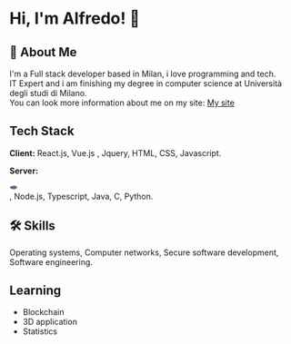 
# Hi, I'm Alfredo! 👋


## 🚀 About Me
I'm a Full stack developer based in Milan, i love programming and tech.<br>
IT Expert and i am finishing my degree in computer science at Università degli studi di Milano.<br>
You can look more information about me on my site:
<a href="https://alfredodallarisergio.netlify.app/" target="_blank"> My site </a>



## Tech Stack

**Client:** React.js, Vue.js , Jquery, HTML, CSS, Javascript.

**Server:** <div><svg xmlns="http://www.w3.org/2000/svg" xmlns:xlink="http://www.w3.org/1999/xlink" aria-hidden="true" role="img" width="1em" height="1em" preserveAspectRatio="xMidYMid meet" viewBox="0 0 32 32"><rect x="0" y="0" width="32" height="32" fill="none" stroke="none" /><defs><radialGradient id="ssvg-id-file-type-phpa" cx="-16.114" cy="20.532" r="18.384" gradientTransform="translate(26.52 -9.307)" gradientUnits="userSpaceOnUse"><stop offset="0" stop-color="#fff"/><stop offset=".5" stop-color="#4c6b96"/><stop offset="1" stop-color="#231f20"/></radialGradient></defs><ellipse cx="16" cy="16" rx="14" ry="7.365" fill="url(#ssvg-id-file-type-phpa)"/><ellipse cx="16" cy="16" rx="13.453" ry="6.818" fill="#6280b6"/><path d="M18.725 18.2l.667-3.434a1.752 1.752 0 0 0-.372-1.719a2.929 2.929 0 0 0-2-.525h-1.153l.331-1.7a.219.219 0 0 0-.215-.26h-1.6a.219.219 0 0 0-.215.177l-.709 3.646a2.051 2.051 0 0 0-.477-1.054a2.783 2.783 0 0 0-2.2-.807H7.7a.219.219 0 0 0-.215.177l-1.434 7.38a.219.219 0 0 0 .215.26h1.603a.219.219 0 0 0 .215-.177l.347-1.785h1.2a5.167 5.167 0 0 0 1.568-.2a3.068 3.068 0 0 0 1.15-.689a3.538 3.538 0 0 0 .68-.844l-.287 1.475a.219.219 0 0 0 .215.26h1.6a.219.219 0 0 0 .215-.177l.787-4.051h1.094c.466 0 .6.093.64.133s.1.165.025.569l-.635 3.265a.219.219 0 0 0 .215.26h1.62a.219.219 0 0 0 .207-.18zm-7.395-2.834a1.749 1.749 0 0 1-.561 1.092a2.171 2.171 0 0 1-1.315.321h-.712l.515-2.651h.921c.677 0 .949.145 1.059.266a1.181 1.181 0 0 1 .093.972z" fill="#fff"/><path d="M25.546 13.332a2.783 2.783 0 0 0-2.2-.807h-3.091a.219.219 0 0 0-.215.177l-1.434 7.38a.219.219 0 0 0 .215.26h1.608a.219.219 0 0 0 .215-.177l.347-1.785h1.2a5.167 5.167 0 0 0 1.568-.2a3.068 3.068 0 0 0 1.15-.689a3.425 3.425 0 0 0 1.076-1.927a2.512 2.512 0 0 0-.439-2.232zm-1.667 2.034a1.749 1.749 0 0 1-.561 1.092a2.171 2.171 0 0 1-1.318.32h-.71l.515-2.651h.921c.677 0 .949.145 1.059.266a1.181 1.181 0 0 1 .094.973z" fill="#fff"/><path d="M10.178 13.908a1.645 1.645 0 0 1 1.221.338a1.34 1.34 0 0 1 .145 1.161a1.945 1.945 0 0 1-.642 1.223a2.361 2.361 0 0 1-1.448.37h-.978l.6-3.089zm-3.917 6.216h1.608l.381-1.962h1.377a4.931 4.931 0 0 0 1.5-.191a2.84 2.84 0 0 0 1.07-.642a3.207 3.207 0 0 0 1.01-1.808a2.3 2.3 0 0 0-.385-2.044a2.568 2.568 0 0 0-2.035-.732H7.7z" fill="#000004"/><path d="M14.387 10.782h1.6l-.387 1.962h1.421a2.767 2.767 0 0 1 1.85.468a1.548 1.548 0 0 1 .305 1.516l-.667 3.434H16.89l.635-3.265a.886.886 0 0 0-.08-.76a1.121 1.121 0 0 0-.8-.2H15.37l-.822 4.228h-1.6z" fill="#000004"/><path d="M22.727 13.908a1.645 1.645 0 0 1 1.221.338a1.34 1.34 0 0 1 .145 1.161a1.945 1.945 0 0 1-.642 1.223A2.361 2.361 0 0 1 22 17h-.978l.6-3.089zm-3.917 6.216h1.608l.381-1.962h1.377a4.931 4.931 0 0 0 1.5-.191a2.84 2.84 0 0 0 1.07-.642a3.207 3.207 0 0 0 1.01-1.808a2.3 2.3 0 0 0-.385-2.044a2.568 2.568 0 0 0-2.035-.732h-3.092z" fill="#000004"/></svg></div>, Node.js, Typescript, Java, C, Python. 


## 🛠 Skills

Operating systems, Computer networks, Secure software development, Software engineering.


## Learning

- Blockchain
- 3D application
- Statistics

